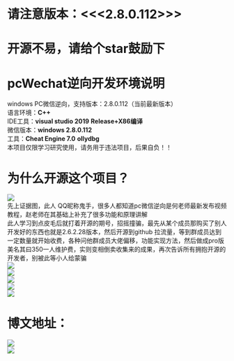 # 请注意版本：<<<2.8.0.112>>>  
 
# 开源不易，请给个star鼓励下
 
 
# pcWechat逆向开发环境说明
windows PC微信逆向，支持版本：2.8.0.112（当前最新版本）  
语言环境：**C++**  
IDE工具：**visual studio 2019**  **Release+X86编译**  
微信版本：**windows 2.8.0.112**  
工具：**Cheat Engine 7.0**    **ollydbg**  
本项目仅限学习研究使用，请务用于违法项目，后果自负！！
# 为什么开源这个项目？
![](images/鬼手不要脸.png)  
先上证据图，此人 QQ昵称鬼手，很多人都知道pc微信逆向是何老师最新发布视频教程，赵老师在其基础上补充了很多功能和原理讲解  
此人学习到点皮毛后就打着开源的期号，招摇撞骗，最先从某个成员那购买了别人开发好的东西也就是2.6.2.28版本，然后开源到github 拉流量，等到群成员达到一定数量就开始收费，各种问他群成员大佬偏移，功能实现方法，然后做成pro版 美名其曰350一人维护费，实则变相倒卖收集来的成果，再次告诉所有拥抱开源的开发者，别被此等小人给蒙骗  
![](images/鬼手不要脸2.png)  
![](images/鬼手不要脸3.png)  
![](images/鬼手不要脸4.png)  
![](images/鬼手不要脸5.png)  
![](images/鬼手不要脸6.png)  
# 博文地址：
 
![](images/注入器.png)  
![](images/已完成功能.png)  
